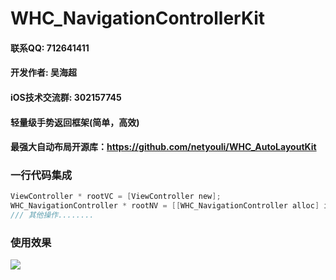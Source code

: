 # WHC_NavigationControllerKit

#### 联系QQ: 712641411
#### 开发作者: 吴海超
#### iOS技术交流群: 302157745
#### 轻量级手势返回框架(简单，高效)

#### 最强大自动布局开源库：https://github.com/netyouli/WHC_AutoLayoutKit

### 一行代码集成
```objective-c
ViewController * rootVC = [ViewController new];
WHC_NavigationController * rootNV = [[WHC_NavigationController alloc] initWithRootViewController:rootVC];
/// 其他操作........
```
### 使用效果
![](![](https://github.com/netyouli/WHC_NavigationControllerKit/blob/master/show.gif))



